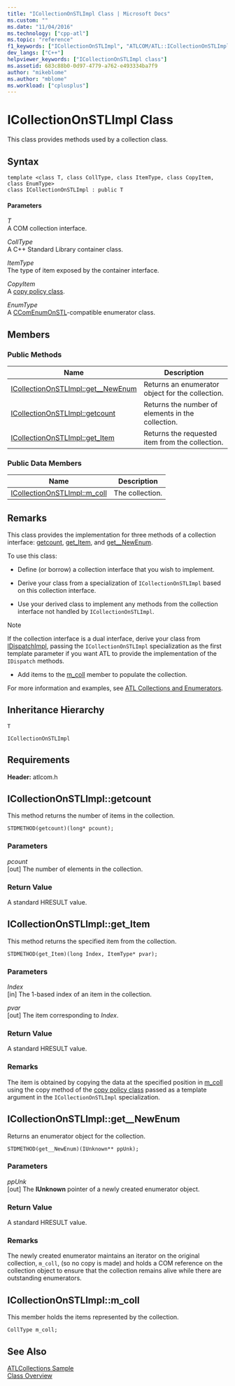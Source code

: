 ```yaml
---
title: "ICollectionOnSTLImpl Class | Microsoft Docs"
ms.custom: ""
ms.date: "11/04/2016"
ms.technology: ["cpp-atl"]
ms.topic: "reference"
f1_keywords: ["ICollectionOnSTLImpl", "ATLCOM/ATL::ICollectionOnSTLImpl", "ATLCOM/ATL::ICollectionOnSTLImpl::get__NewEnum", "ATLCOM/ATL::ICollectionOnSTLImpl::getcount", "ATLCOM/ATL::ICollectionOnSTLImpl::get_Item", "ATLCOM/ATL::ICollectionOnSTLImpl::m_coll"]
dev_langs: ["C++"]
helpviewer_keywords: ["ICollectionOnSTLImpl class"]
ms.assetid: 683c88b0-0d97-4779-a762-e493334ba7f9
author: "mikeblome"
ms.author: "mblome"
ms.workload: ["cplusplus"]
---
```

# ICollectionOnSTLImpl Class
This class provides methods used by a collection class.  
  
## Syntax  
  
```
template <class T, class CollType, class ItemType, class CopyItem, class EnumType>  
class ICollectionOnSTLImpl : public T
```  
  
#### Parameters  
 *T*  
 A COM collection interface.  
  
 *CollType*  
 A C++ Standard Library container class.  
  
 *ItemType*  
 The type of item exposed by the container interface.  
  
 *CopyItem*  
 A [copy policy class](../../atl/atl-copy-policy-classes.md).  
  
 *EnumType*  
 A [CComEnumOnSTL](../../atl/reference/ccomenumonstl-class.md)-compatible enumerator class.  
  
## Members  
  
### Public Methods  
  
|Name|Description|  
|----------|-----------------|  
|[ICollectionOnSTLImpl::get__NewEnum](#newenum)|Returns an enumerator object for the collection.|  
|[ICollectionOnSTLImpl::getcount](#get_count)|Returns the number of elements in the collection.|  
|[ICollectionOnSTLImpl::get_Item](#get_item)|Returns the requested item from the collection.|  
  
### Public Data Members  
  
|Name|Description|  
|----------|-----------------|  
|[ICollectionOnSTLImpl::m_coll](#m_coll)|The collection.|  
  
## Remarks  
 This class provides the implementation for three methods of a collection interface: [getcount](#get_count), [get_Item](#get_item), and [get__NewEnum](#newenum).  
  
 To use this class:  
  
-   Define (or borrow) a collection interface that you wish to implement.  
  
-   Derive your class from a specialization of `ICollectionOnSTLImpl` based on this collection interface.  
  
-   Use your derived class to implement any methods from the collection interface not handled by `ICollectionOnSTLImpl`.  
  
> [!NOTE]
>  If the collection interface is a dual interface, derive your class from [IDispatchImpl](../../atl/reference/idispatchimpl-class.md), passing the `ICollectionOnSTLImpl` specialization as the first template parameter if you want ATL to provide the implementation of the `IDispatch` methods.  
  
-   Add items to the [m_coll](#m_coll) member to populate the collection.  
  
 For more information and examples, see [ATL Collections and Enumerators](../../atl/atl-collections-and-enumerators.md).  
  
## Inheritance Hierarchy  
 `T`  
  
 `ICollectionOnSTLImpl`  
  
## Requirements  
 **Header:** atlcom.h  
  
##  <a name="get_count"></a>  ICollectionOnSTLImpl::getcount  
 This method returns the number of items in the collection.  
  
```
STDMETHOD(getcount)(long* pcount);
```  
  
### Parameters  
 *pcount*  
 [out] The number of elements in the collection.  
  
### Return Value  
 A standard HRESULT value.  
  
##  <a name="get_item"></a>  ICollectionOnSTLImpl::get_Item  
 This method returns the specified item from the collection.  
  
```
STDMETHOD(get_Item)(long Index, ItemType* pvar);
```  
  
### Parameters  
 *Index*  
 [in] The 1-based index of an item in the collection.  
  
 *pvar*  
 [out] The item corresponding to *Index*.  
  
### Return Value  
 A standard HRESULT value.  
  
### Remarks  
 The item is obtained by copying the data at the specified position in [m_coll](#m_coll) using the copy method of the [copy policy class](../../atl/atl-copy-policy-classes.md) passed as a template argument in the `ICollectionOnSTLImpl` specialization.  
  
##  <a name="newenum"></a>  ICollectionOnSTLImpl::get__NewEnum  
 Returns an enumerator object for the collection.  
  
```
STDMETHOD(get__NewEnum)(IUnknown** ppUnk);
```  
  
### Parameters  
 *ppUnk*  
 [out] The **IUnknown** pointer of a newly created enumerator object.  
  
### Return Value  
 A standard HRESULT value.  
  
### Remarks  
 The newly created enumerator maintains an iterator on the original collection, `m_coll`, (so no copy is made) and holds a COM reference on the collection object to ensure that the collection remains alive while there are outstanding enumerators.  
  
##  <a name="m_coll"></a>  ICollectionOnSTLImpl::m_coll  
 This member holds the items represented by the collection.  
  
```
CollType m_coll;
```  
  
## See Also  
 [ATLCollections Sample](../../visual-cpp-samples.md)   
 [Class Overview](../../atl/atl-class-overview.md)
